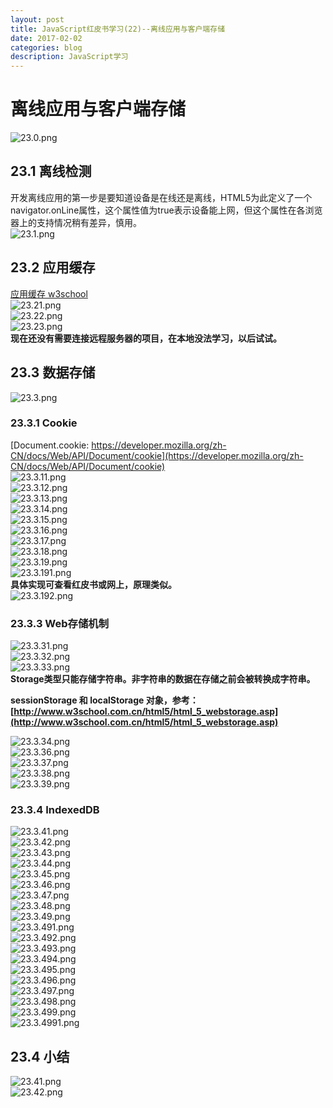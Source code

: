 ```yaml
---
layout: post
title: JavaScript红皮书学习(22)--离线应用与客户端存储
date: 2017-02-02
categories: blog
description: JavaScript学习
---
```


# 离线应用与客户端存储      
![23.0.png](http://upload-images.jianshu.io/upload_images/3001083-e416929c492bcf74.png?imageMogr2/auto-orient/strip%7CimageView2/2/w/1240)      

## 23.1 离线检测
开发离线应用的第一步是要知道设备是在线还是离线，HTML5为此定义了一个navigator.onLine属性，这个属性值为true表示设备能上网，但这个属性在各浏览器上的支持情况稍有差异，慎用。      
![23.1.png](http://upload-images.jianshu.io/upload_images/3001083-4cecc4c3fb9b6f9f.png?imageMogr2/auto-orient/strip%7CimageView2/2/w/1240)      

## 23.2 应用缓存   
[应用缓存 w3school](http://www.w3school.com.cn/html/html5_app_cache.asp)          
![23.21.png](http://upload-images.jianshu.io/upload_images/3001083-f7d380e30a2c7aab.png?imageMogr2/auto-orient/strip%7CimageView2/2/w/1240)      
![23.22.png](http://upload-images.jianshu.io/upload_images/3001083-0540a07d88b91183.png?imageMogr2/auto-orient/strip%7CimageView2/2/w/1240)      
![23.23.png](http://upload-images.jianshu.io/upload_images/3001083-53adf2a35c2ea5b7.png?imageMogr2/auto-orient/strip%7CimageView2/2/w/1240)      
**现在还没有需要连接远程服务器的项目，在本地没法学习，以后试试。**      

## 23.3 数据存储      
![23.3.png](http://upload-images.jianshu.io/upload_images/3001083-d66f3223ed62e44c.png?imageMogr2/auto-orient/strip%7CimageView2/2/w/1240)      

### 23.3.1 Cookie      
[Document.cookie: https://developer.mozilla.org/zh-CN/docs/Web/API/Document/cookie](https://developer.mozilla.org/zh-CN/docs/Web/API/Document/cookie)      
![23.3.11.png](http://upload-images.jianshu.io/upload_images/3001083-30a36c5620c54144.png?imageMogr2/auto-orient/strip%7CimageView2/2/w/1240)      
![23.3.12.png](http://upload-images.jianshu.io/upload_images/3001083-aa15ce2e96aa9580.png?imageMogr2/auto-orient/strip%7CimageView2/2/w/1240)      
![23.3.13.png](http://upload-images.jianshu.io/upload_images/3001083-750067566e031b99.png?imageMogr2/auto-orient/strip%7CimageView2/2/w/1240)      
![23.3.14.png](http://upload-images.jianshu.io/upload_images/3001083-43daec9ee56ede6f.png?imageMogr2/auto-orient/strip%7CimageView2/2/w/1240)      
![23.3.15.png](http://upload-images.jianshu.io/upload_images/3001083-b1e953284a4b500f.png?imageMogr2/auto-orient/strip%7CimageView2/2/w/1240)      
![23.3.16.png](http://upload-images.jianshu.io/upload_images/3001083-c784b1c4a8eb41b9.png?imageMogr2/auto-orient/strip%7CimageView2/2/w/1240)      
![23.3.17.png](http://upload-images.jianshu.io/upload_images/3001083-1ca32ff3aa551e94.png?imageMogr2/auto-orient/strip%7CimageView2/2/w/1240)      
![23.3.18.png](http://upload-images.jianshu.io/upload_images/3001083-70f16946cacb6de5.png?imageMogr2/auto-orient/strip%7CimageView2/2/w/1240)      
![23.3.19.png](http://upload-images.jianshu.io/upload_images/3001083-e57364cafd69fe63.png?imageMogr2/auto-orient/strip%7CimageView2/2/w/1240)      
![23.3.191.png](http://upload-images.jianshu.io/upload_images/3001083-8698e7d98975837c.png?imageMogr2/auto-orient/strip%7CimageView2/2/w/1240)      
**具体实现可查看红皮书或网上，原理类似。**      
![23.3.192.png](http://upload-images.jianshu.io/upload_images/3001083-52500326aeec4c8f.png?imageMogr2/auto-orient/strip%7CimageView2/2/w/1240)      

### 23.3.3 Web存储机制      
![23.3.31.png](http://upload-images.jianshu.io/upload_images/3001083-528224cf38d7046f.png?imageMogr2/auto-orient/strip%7CimageView2/2/w/1240)      
![23.3.32.png](http://upload-images.jianshu.io/upload_images/3001083-07756eaf241d9d02.png?imageMogr2/auto-orient/strip%7CimageView2/2/w/1240)      
![23.3.33.png](http://upload-images.jianshu.io/upload_images/3001083-4e3cf8bc5fe4f52c.png?imageMogr2/auto-orient/strip%7CimageView2/2/w/1240)      
**Storage类型只能存储字符串。非字符串的数据在存储之前会被转换成字符串。**      

**sessionStorage 和 localStorage 对象，参考：[http://www.w3school.com.cn/html5/html_5_webstorage.asp](http://www.w3school.com.cn/html5/html_5_webstorage.asp)**      

![23.3.34.png](http://upload-images.jianshu.io/upload_images/3001083-2b128c6a77cf2d5b.png?imageMogr2/auto-orient/strip%7CimageView2/2/w/1240)      
![23.3.36.png](http://upload-images.jianshu.io/upload_images/3001083-238ce60029b4399c.png?imageMogr2/auto-orient/strip%7CimageView2/2/w/1240)      
![23.3.37.png](http://upload-images.jianshu.io/upload_images/3001083-2ee795f5b86a0131.png?imageMogr2/auto-orient/strip%7CimageView2/2/w/1240)      
![23.3.38.png](http://upload-images.jianshu.io/upload_images/3001083-69475ec55fef4f05.png?imageMogr2/auto-orient/strip%7CimageView2/2/w/1240)      
![23.3.39.png](http://upload-images.jianshu.io/upload_images/3001083-02f4707881721d93.png?imageMogr2/auto-orient/strip%7CimageView2/2/w/1240)      

### 23.3.4 IndexedDB      
![23.3.41.png](http://upload-images.jianshu.io/upload_images/3001083-0f743a29fa32b4c9.png?imageMogr2/auto-orient/strip%7CimageView2/2/w/1240)      
![23.3.42.png](http://upload-images.jianshu.io/upload_images/3001083-99983afa1d10b771.png?imageMogr2/auto-orient/strip%7CimageView2/2/w/1240)      
![23.3.43.png](http://upload-images.jianshu.io/upload_images/3001083-ae3feafe47da95b5.png?imageMogr2/auto-orient/strip%7CimageView2/2/w/1240)      
![23.3.44.png](http://upload-images.jianshu.io/upload_images/3001083-935834d413a743ca.png?imageMogr2/auto-orient/strip%7CimageView2/2/w/1240)      
![23.3.45.png](http://upload-images.jianshu.io/upload_images/3001083-0781e5d83084420e.png?imageMogr2/auto-orient/strip%7CimageView2/2/w/1240)      
![23.3.46.png](http://upload-images.jianshu.io/upload_images/3001083-1ead30daa77d5ef5.png?imageMogr2/auto-orient/strip%7CimageView2/2/w/1240)      
![23.3.47.png](http://upload-images.jianshu.io/upload_images/3001083-26c167bec5ade53e.png?imageMogr2/auto-orient/strip%7CimageView2/2/w/1240)      
![23.3.48.png](http://upload-images.jianshu.io/upload_images/3001083-a167a0b4c58300bf.png?imageMogr2/auto-orient/strip%7CimageView2/2/w/1240)      
![23.3.49.png](http://upload-images.jianshu.io/upload_images/3001083-9c374f87b2fa0273.png?imageMogr2/auto-orient/strip%7CimageView2/2/w/1240)      
![23.3.491.png](http://upload-images.jianshu.io/upload_images/3001083-2a614480095b973a.png?imageMogr2/auto-orient/strip%7CimageView2/2/w/1240)      
![23.3.492.png](http://upload-images.jianshu.io/upload_images/3001083-373b2664e0c272df.png?imageMogr2/auto-orient/strip%7CimageView2/2/w/1240)      
![23.3.493.png](http://upload-images.jianshu.io/upload_images/3001083-d221ad8ae044ace8.png?imageMogr2/auto-orient/strip%7CimageView2/2/w/1240)      
![23.3.494.png](http://upload-images.jianshu.io/upload_images/3001083-396d87792d6a42f8.png?imageMogr2/auto-orient/strip%7CimageView2/2/w/1240)      
![23.3.495.png](http://upload-images.jianshu.io/upload_images/3001083-aa15e3769c11b071.png?imageMogr2/auto-orient/strip%7CimageView2/2/w/1240)      
![23.3.496.png](http://upload-images.jianshu.io/upload_images/3001083-5226b92a5cd87a86.png?imageMogr2/auto-orient/strip%7CimageView2/2/w/1240)      
![23.3.497.png](http://upload-images.jianshu.io/upload_images/3001083-9425744984316c73.png?imageMogr2/auto-orient/strip%7CimageView2/2/w/1240)      
![23.3.498.png](http://upload-images.jianshu.io/upload_images/3001083-4d48f46db37d0100.png?imageMogr2/auto-orient/strip%7CimageView2/2/w/1240)      
![23.3.499.png](http://upload-images.jianshu.io/upload_images/3001083-9457b77b5ae7468b.png?imageMogr2/auto-orient/strip%7CimageView2/2/w/1240)        
![23.3.4991.png](http://upload-images.jianshu.io/upload_images/3001083-0004123551f37abb.png?imageMogr2/auto-orient/strip%7CimageView2/2/w/1240)      

## 23.4 小结      
![23.41.png](http://upload-images.jianshu.io/upload_images/3001083-7e829a54fd361427.png?imageMogr2/auto-orient/strip%7CimageView2/2/w/1240)      
![23.42.png](http://upload-images.jianshu.io/upload_images/3001083-cbeb51caee1ccd62.png?imageMogr2/auto-orient/strip%7CimageView2/2/w/1240)      
      